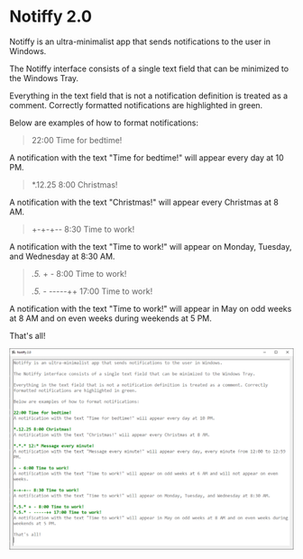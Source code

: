 # Notiffy 2.0

Notiffy is an ultra-minimalist app that sends notifications to the user in Windows.

The Notiffy interface consists of a single text field that can be minimized to the Windows Tray.

Everything in the text field that is not a notification definition is treated as a comment. Correctly formatted notifications are highlighted in green.

Below are examples of how to format notifications:

> 22:00 Time for bedtime!
> 
A notification with the text "Time for bedtime!" will appear every day at 10 PM.

> *.12.25 8:00 Christmas!
> 
A notification with the text "Christmas!" will appear every Christmas at 8 AM.

> +-+-+-- 8:30 Time to work!
>
A notification with the text "Time to work!" will appear on Monday, Tuesday, and Wednesday at 8:30 AM.

> *.5.* + - 8:00 Time to work!
> 
> *.5.* - -----++ 17:00 Time to work!
> 
A notification with the text "Time to work!" will appear in May on odd weeks at 8 AM and on even weeks during weekends at 5 PM.

That's all!

![Screenshot](/Notiffy/Resources/Screenshot.png?raw=true "Screenshot")

